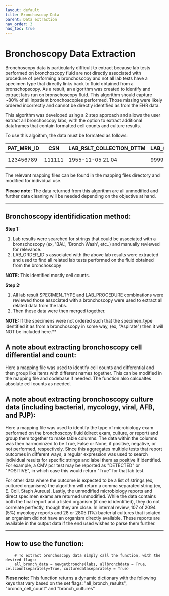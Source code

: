 ```yaml
---
layout: default
title: Bronchoscopy Data
parent: Data extraction
nav_order: 3
has_toc: true
---
```


# Bronchoscopy Data Extraction 

Bronchoscopy data is particularly difficult to extract because lab tests performed on bronchoscopy fluid are not directly associated with procedure of performing a bronchoscopy and not all lab tests have a specimen type that directly links back to fluid obtained from a bronschopscopy. As a result, an algorithm was created to identify and extract labs run on bronschoscopy fluid. This algorithm should capture ~80% of all inpatient bronchoscopies performed. Those missing were likely ordered incorrectly and cannot be directly identified as from the EHR data. 

This algorithm was developed using a 2 step approach and allows the user extract all bronchoscopy labs, with the option to extract additional dataframes that contain formatted cell counts and culture results. 

To use this algoithm, the data must be formated as follows:

|PAT_MRN_ID|CSN|LAB_RSLT_COLLECTION_DTTM|LAB_ORDER_ID|SPECIMEN_TYPE|LAB_PROCEDURE|LAB_TEST|LAB_RSLT_VALUE|LAB_RSLT_UOM
|:--|---|---|---|---|---|---|---|---|
|123456789|111111|1955-11-05 21:04|99999|Bronchial|Pneumonia PCR|METAPNEUMOVIRUS PCR|POSITIVE|NaN|

The relevant mapping files can be found in the mapping files directory and modified for individual use.

**Please note:** The data returned from this algorithm are all unmodified and further data cleaning will be needed depending on the objective at hand.

***

## Bronchoscopy identifidication method:

**Step 1:**

1. Lab results were searched for strings that could be associated with a bronschoscopy (ex, 'BAL', 'Bronch Wash', etc..) and manually reviewed for relevance. 
2. LAB_ORDER_ID's associated with the above lab results were extracted and used to find all related lab tests performed on the fluid obtained from the bronchoscopy

**NOTE:** This identified mostly cell counts.

**Step 2:**

1. All lab result SPECIMEN_TYPE and LAB_PROCEDURE combinations were reviewed those associated with a bronchoscopy were used to extract all related data from the labs. 
2. Then these data were then merged together. 

**NOTE:** If the specimens were not ordered such that the specimen_type identified it as from a bronchoscopy in some way, (ex, "Aspirate") then it will NOT be included here.**

## A note about extracting bronchoscopy cell differential and count:
Here a mapping file was used to identify cell counts and differential and then group like items with different names together. This can be modified in the mapping file and codebase if needed. The function also calcualtes absolute cell counts as needed.

## A note about extracting bronchoscopy culture data (including bacterial, mycology, viral, AFB, and PJP):
Here a mapping file was used to identify the type of microbiology exam performed on the bronchoscopy fluid (direct exam, culture, or report) and group them together to make table columns. The data within the columns was then harmoninzed to be True, False or None, if positive, negative, or not performed, respectively. Since this aggregates multiple tests that report outcomes in different ways, a regular expression was used to search individual results for specific strings and label them as positive if identified. For example, a CMV pcr test may be reported as "DETECTED" or "POSITIVE", in which case this would return "True" for that lab test. 

For other data where the outcome is expected to be a list of strings (ex, cultured organisms) the algorithm will return a comma separated string (ex, E. Coli, Staph Aureus). Lastly, the unmodified microbiology reports and direct specimen exams are returned unmodified. While the data contains both the final report and a listed organism (if one id identified), they do not correlate perfectly, though they are close. In internal review, 107 of 2094 (5%) mycology reports and 28 or 2805 (1%) bacterial cultures that isolated an organism did not have an organism directly available. These reports are available in the output data if the end used wishes to parse them further. 

***

## How to use the function:
		# To extract bronchoscopy data simply call the function, with the desired flags:
		all_bronch_data = newgetbronchs(labs, allbronchdata = True, cellcountseparately=True, culturedataseparately = True)

**Plese note:** This function returns a dynamic dictionary with the following keys that vary based on the set flags: "all_bronch_results", "bronch_cell_count" and "bronch_cultures"
		

		
